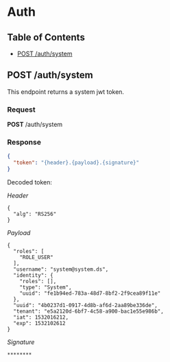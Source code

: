 # Auth

## Table of Contents

- [POST /auth/system](#post-authsystem)

## POST /auth/system

This endpoint returns a system jwt token.

### Request

__POST__ /auth/system

### Response

```json
{
  "token": "{header}.{payload}.{signature}"
}
```

Decoded token:

*Header*
```
{
  "alg": "RS256"
}
```

*Payload*
```
{
  "roles": [
    "ROLE_USER"
  ],
  "username": "system@system.ds",
  "identity": {
    "roles": [],
    "type": "System",
    "uuid": "fe1b94ed-783a-48d7-8bf2-2f9cea89f11e"
  },
  "uuid": "4b0237d1-0917-4d8b-af6d-2aa89be336de",
  "tenant": "e5a2120d-6bf7-4c58-a900-bac1e55e986b",
  "iat": 1532016212,
  "exp": 1532102612
}
```

*Signature*
```
********
```
